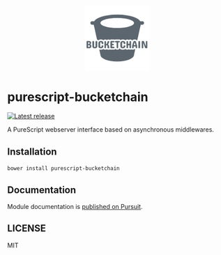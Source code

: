 <p align="center">
  <img src="logo.png?raw=true" alt="Bucketchain" width="150" />
</p>

# purescript-bucketchain

[![Latest release](http://img.shields.io/github/release/Bucketchain/purescript-bucketchain.svg)](https://github.com/Bucketchain/purescript-bucketchain/releases)

A PureScript webserver interface based on asynchronous middlewares.

## Installation

```
bower install purescript-bucketchain
```

## Documentation

Module documentation is [published on Pursuit](http://pursuit.purescript.org/packages/purescript-bucketchain).

## LICENSE

MIT
